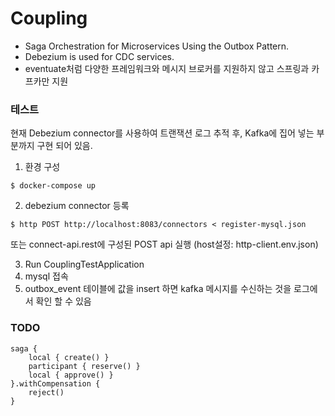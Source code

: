 # Coupling

- Saga Orchestration for Microservices Using the Outbox Pattern.
- Debezium is used for CDC services.
- eventuate처럼 다양한 프레임워크와 메시지 브로커를 지원하지 않고 스프링과 카프카만 지원

### 테스트

현재 Debezium connector를 사용하여 트랜잭션 로그 추적 후, Kafka에 집어 넣는 부분까지 구현 되어 있음.

1. 환경 구성

```
$ docker-compose up
```

2. debezium connector 등록

```
$ http POST http://localhost:8083/connectors < register-mysql.json
```

또는 connect-api.rest에 구성된 POST api 실행 (host설정: http-client.env.json)

3. Run CouplingTestApplication
4. mysql 접속
5. outbox_event 테이블에 값을 insert 하면 kafka 메시지를 수신하는 것을 로그에서 확인 할 수 있음

### TODO

```
saga {
    local { create() }
    participant { reserve() }
    local { approve() }
}.withCompensation {
    reject()
}
```
